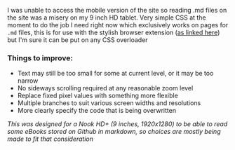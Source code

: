 I was unable to access the mobile version of the site so reading .md files on the site was a misery on my 9 inch HD tablet. Very simple CSS at the moment to do the job I need right now which exclusively works on pages for `.md` files, this is for use with the stylish browser extension ([as linked here](https://userstyles.org/styles/141939/github-md-display-for-tablets)) but I'm sure it can be put on any CSS overloader

### Things to improve:
- Text may still be too small for some at current level, or it may be too narrow
- No sideways scrolling required at any reasonable zoom level
- Replace fixed pixel values with something more flexible
- Multiple branches to suit various screen widths and resolutions
- More clearly specify the code that is being overwritten

_This was designed for a Nook HD+ (9 inches, 1920x1280) to be able to read some eBooks stored on Github in markdown, so choices are mostly being made to fit that consideration_
